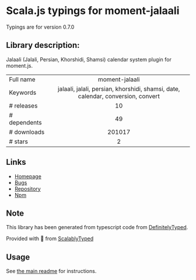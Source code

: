
# Scala.js typings for moment-jalaali

Typings are for version 0.7.0

## Library description:
Jalaali (Jalali, Persian, Khorshidi, Shamsi) calendar system plugin for moment.js.

|                    |                 |
| ------------------ | :-------------: |
| Full name          | moment-jalaali |
| Keywords           | jalaali, jalali, persian, khorshidi, shamsi, date, calendar, conversion, convert |
| # releases         | 10 |
| # dependents       | 49 |
| # downloads        | 201017 |
| # stars            | 2 |

## Links
- [Homepage](https://github.com/behrang/moment-jalaali)
- [Bugs](https://github.com/behrang/moment-jalaali/issues)
- [Repository](https://github.com/behrang/moment-jalaali)
- [Npm](https://www.npmjs.com/package/moment-jalaali)
    


## Note
This library has been generated from typescript code from [DefinitelyTyped](https://definitelytyped.org).

Provided with :purple_heart: from [ScalablyTyped](https://github.com/oyvindberg/ScalablyTyped)

## Usage
See [the main readme](../../readme.md) for instructions.


